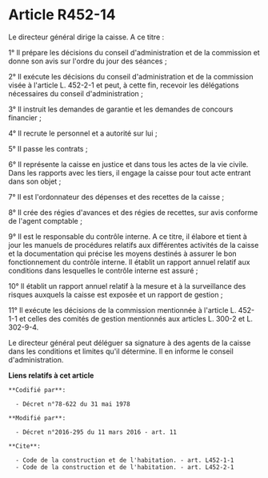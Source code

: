 # Article R452-14

Le directeur général dirige la caisse. A ce titre : 

1° Il prépare les décisions du conseil d'administration et de la commission et donne son avis sur l'ordre du jour des
séances ; 

2° Il exécute les décisions du conseil d'administration et de la commission visée à l'article L. 452-2-1 et peut, à cette
fin, recevoir les délégations nécessaires du conseil d'administration ; 

3° Il instruit les demandes de garantie et les demandes de concours financier ; 

4° Il recrute le personnel et a autorité sur lui ; 

5° Il passe les contrats ; 

6° Il représente la caisse en justice et dans tous les actes de la vie civile. Dans les rapports avec les tiers, il engage la
caisse pour tout acte entrant dans son objet ; 

7° Il est l'ordonnateur des dépenses et des recettes de la caisse ; 

8° Il crée des régies d'avances et des régies de recettes, sur avis conforme de l'agent comptable ; 

9° Il est le responsable du contrôle interne. A ce titre, il élabore et tient à jour les manuels de procédures relatifs aux
différentes activités de la caisse et la documentation qui précise les moyens destinés à assurer le bon fonctionnement du
contrôle interne. Il établit un rapport annuel relatif aux conditions dans lesquelles le contrôle interne est assuré ; 

10° Il établit un rapport annuel relatif à la mesure et à la surveillance des risques auxquels la caisse est exposée et un
rapport de gestion ; 

11° Il exécute les décisions de la commission mentionnée à l'article L. 452-1-1 et celles des comités de gestion mentionnés
aux articles L. 300-2 et L. 302-9-4.

Le directeur général peut déléguer sa signature à des agents de la caisse dans les conditions et limites qu'il détermine. Il
en informe le conseil d'administration.

**Liens relatifs à cet article**

	**Codifié par**:

	  - Décret n°78-622 du 31 mai 1978

	**Modifié par**:

	  - Décret n°2016-295 du 11 mars 2016 - art. 11

	**Cite**:

	  - Code de la construction et de l'habitation. - art. L452-1-1
	  - Code de la construction et de l'habitation. - art. L452-2-1

